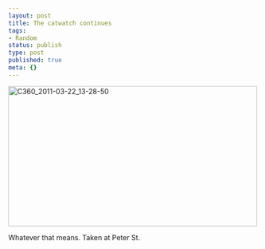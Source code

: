 ```yaml
---
layout: post
title: The catwatch continues
tags:
- Random
status: publish
type: post
published: true
meta: {}
---
```

<div class='posterous_autopost'><div class='p_embed p_image_embed'> <a href="http://posterous.com/getfile/files.posterous.com/fzero/ypACDXpXRMi3U8lWJCaAa0mzOqGDauDh0G0M272xIO5mNJrCJqDrP5Qfkrzl/C360_2011-03-22_13-28-50.jpg.scaled.1000.jpg"><img alt="C360_2011-03-22_13-28-50" height="281" src="http://posterous.com/getfile/files.posterous.com/fzero/104IoeYgZFkciqG5ZLrdFbvO9wzvtpysetm3pdyV5LC8wBFlTGnATq0E7UsP/C360_2011-03-22_13-28-50.jpg.scaled.500.jpg" width="500" /></a> </div> <p>Whatever that means. Taken at Peter St.</p></div>
